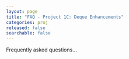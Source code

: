 ```yaml
---
layout: page 
title: "FAQ - Project 1C: Deque Enhancements"
categories: proj 
released: false 
searchable: false
---
```


Frequently asked questions...